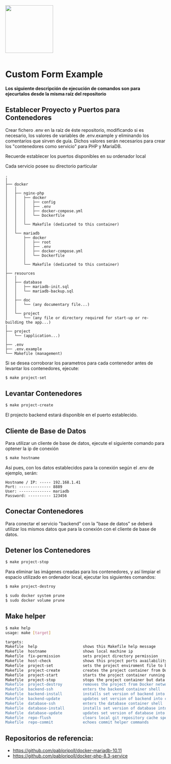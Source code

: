 <div style="width:100%;float:left;clear:both;margin-bottom:50px;">
    <a href="https://github.com/pabloripoll?tab=repositories">
        <img style="width:150px;float:left;" src="https://pabloripoll.com/files/logo-light-100x300.png"/>
    </a>
</div>

# Custom Form Example

**Los siguiente descripción de ejecución de comandos son para ejecurtalos desde la misma raíz del repositorio**

## Establecer Proyecto y Puertos para Contenedores

Crear fichero .env en la raíz de éste repositorio, modificando si es necesario, los valores de variables de .env.example y eliminando los comentarios que sirven de guía. Dichos valores serán necesarios para crear los "contenedores como servicio" para PHP y MariaDB.

Recuerde establecer los puertos disponibles en su ordenador local


Cada servicio posee su directorio particular
```
.
│
├── docker
│   │
│   ├── nginx-php
│   │   ├── docker
│   │   │   ├── config
│   │   │   ├── .env
│   │   │   ├── docker-compose.yml
│   │   │   └── Dockerfile
│   │   │
│   │   └── Makefile (dedicated to this container)
│   │
│   └── mariadb
│       ├── docker
│       │   ├── root
│       │   ├── .env
│       │   ├── docker-compose.yml
│       │   └── Dockerfile
│       │
│       └── Makefile (dedicated to this container)
│
├── resources
│   │
│   ├── database
│   │   ├── mariadb-init.sql
│   │   └── mariadb-backup.sql
│   │
│   ├── doc
│   │   └── (any documentary file...)
│   │
│   └── project
│       └── (any file or directory required for start-up or re-building the app...)
│
├── project
│   └── (application...)
│
├── .env
├── .env.example
└── Makefile (management)
```

Si se desea corroborar los parametros para cada contenedor antes de levantar los contenedores, ejecute:
```bash
$ make project-set
```

## Levantar Contenedores

```bash
$ make project-create
```

El projecto backend estará disponible en el puerto establecido.

## Cliente de Base de Datos

Para utilizar un cliente de base de datos, ejecute el siguiente comando para optener la ip de conexión

```bash
$ make hostname
```

Así pues, con los datos establecidos para la conexión  según el .env de ejemplo, serán:

```
Hostname / IP: ----- 192.168.1.41
Port: -------------- 8889
User: -------------- mariadb
Password: ---------- 123456
```

## Conectar Contenedores

Para conectar el servicio "backend" con la "base de datos" se deberá utilizar los mismos datos que para la conexión con el cliente de base de datos.


## Detener los Contenedores

```bash
$ make project-stop
```

Para eliminar las imágenes creadas para los contenedores, y así limpiar el espacio utilizado en ordenador local, ejecutar los siguientes comandos:

```bash
$ make project-destroy
```

```bash
$ sudo docker system prune
$ sudo docker volume prune
```

## Make helper

```bash
$ make help
usage: make [target]

targets:
Makefile  help                    shows this Makefile help message
Makefile  hostname                shows local machine ip
Makefile  fix-permission          sets project directory permission
Makefile  host-check              shows this project ports availability on local machine
Makefile  project-set             sets the project enviroment file to build the container
Makefile  project-create          creates the project container from Docker image
Makefile  project-start           starts the project container running
Makefile  project-stop            stops the project container but data won't be destroyed
Makefile  project-destroy         removes the project from Docker network destroying its data and Docker image
Makefile  backend-ssh             enters the backend container shell
Makefile  backend-install         installs set version of backend into container
Makefile  backend-update          updates set version of backend into container
Makefile  database-ssh            enters the database container shell
Makefile  database-install        installs set version of database into container
Makefile  database-update         updates set version of database into container
Makefile  repo-flush              clears local git repository cache specially to update .gitignore
Makefile  repo-commit             echoes commit helper commands
```

## Repositorios de referencia:

- https://github.com/pabloripoll/docker-mariadb-10.11
- https://github.com/pabloripoll/docker-php-8.3-service
